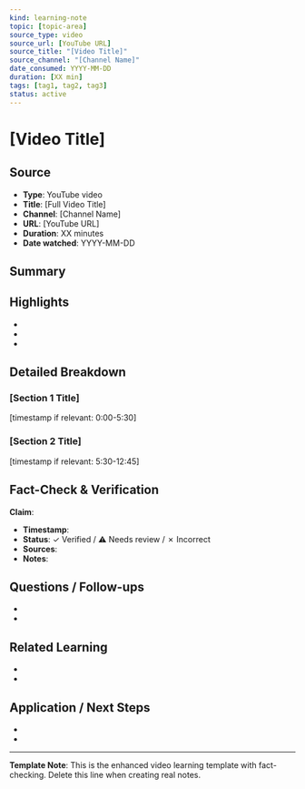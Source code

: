 ```yaml
---
kind: learning-note
topic: [topic-area]
source_type: video
source_url: [YouTube URL]
source_title: "[Video Title]"
source_channel: "[Channel Name]"
date_consumed: YYYY-MM-DD
duration: [XX min]
tags: [tag1, tag2, tag3]
status: active
---
```


# [Video Title]

## Source
- **Type**: YouTube video
- **Title**: [Full Video Title]
- **Channel**: [Channel Name]
- **URL**: [YouTube URL]
- **Duration**: XX minutes
- **Date watched**: YYYY-MM-DD

## Summary
<!-- 2-3 sentence overview of what the video covers -->

## Highlights
<!-- 3-7 bullet points of the most important takeaways -->
-
-
-

## Detailed Breakdown
<!-- Section-by-section notes with timestamps where helpful -->

### [Section 1 Title]
[timestamp if relevant: 0:00-5:30]


### [Section 2 Title]
[timestamp if relevant: 5:30-12:45]


## Fact-Check & Verification
<!-- Claims that need verification or stood out as questionable -->
<!-- Include: claim, timestamp, verification status, sources if checked -->

**Claim**:
- **Timestamp**:
- **Status**: ✓ Verified / ⚠️ Needs review / ✗ Incorrect
- **Sources**:
- **Notes**:

## Questions / Follow-ups
<!-- Things you want to explore further or didn't fully understand -->
-
-

## Related Learning
<!-- Links to other notes, related videos, books, or resources -->
-
-

## Application / Next Steps
<!-- How you'll use this knowledge or what you'll do with it -->
-
-

---

**Template Note**: This is the enhanced video learning template with fact-checking. Delete this line when creating real notes.
